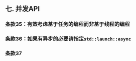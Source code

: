 ## 七. 并发API

### 条款35：有效考虑基于任务的编程而非基于线程的编程



### 条款36：如果有异步的必要请指定`std::launch::async`



### 条款37

